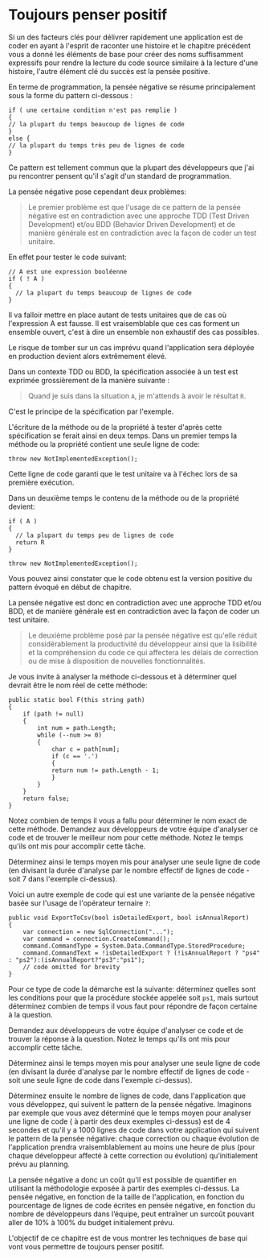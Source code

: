 # Toujours penser positif

  Si un des facteurs clés pour délivrer rapidement une application est de coder en ayant à l'esprit de raconter une histoire et le chapitre précédent vous a donné les éléments de base pour créer des noms suffisamment expressifs pour rendre la lecture du code source similaire à la lecture d'une histoire, l'autre élément clé du succès est la pensée positive.
  
  En terme de programmation, la pensée négative se résume principalement sous la forme du pattern ci-dessous :
  
  ```Csharp
if ( une certaine condition n'est pas remplie )
{
  // la plupart du temps beaucoup de lignes de code
}
else {
  // la plupart du temps très peu de lignes de code
}
```

Ce pattern est tellement commun que la plupart des développeurs que j'ai pu rencontrer pensent qu'il s'agit d'un standard de programmation.

La pensée négative pose cependant deux problèmes:

>Le premier problème est que l'usage de ce pattern de la pensée négative est en contradiction avec une approche TDD (Test Driven Development) et/ou BDD (Behavior Driven Development) et de manière générale est en contradiction avec la façon de coder un test unitaire.

En effet pour tester le code suivant:

```Csharp
// A est une expression booléenne
if ( ! A )
{
  // la plupart du temps beaucoup de lignes de code
}

```

Il va falloir mettre en place autant de tests unitaires que de cas où l'expression A est fausse. Il est vraisemblable que ces cas forment un ensemble ouvert, c'est à dire un ensemble non exhaustif des cas possibles.

Le risque de tomber sur un cas imprévu quand l'application sera déployée en production devient alors extrêmement élevé.

Dans un contexte TDD ou BDD, la spécification associée à un test est exprimée grossièrement de la manière suivante : 

>Quand je suis dans la situation ```A```, je m'attends à avoir le résultat ```R```. 

C'est le principe de la spécification par l'exemple. 

L'écriture de la méthode ou de la propriété à tester d'après cette spécification se ferait ainsi en deux temps. Dans un premier temps la méthode ou la propriété contient une seule ligne de code:

```Csharp
throw new NotImplementedException();
```

Cette ligne de code garanti que le test unitaire va à l'échec lors de sa première exécution.

Dans un deuxième temps le contenu de la méthode ou de la propriété devient:

```Csharp
if ( A )
{
  // la plupart du temps peu de lignes de code
  return R
}

throw new NotImplementedException();
```

Vous pouvez ainsi constater que le code obtenu est la version positive du pattern évoqué en début de chapitre.

La pensée négative est donc en contradiction avec une approche TDD et/ou BDD, et de manière générale est en contradiction avec la façon de coder un test unitaire. 

>Le deuxième problème posé par la pensée négative est qu'elle réduit considérablement la productivité du développeur ainsi que la lisibilité et la compréhension du code ce qui affectera les délais de correction ou de mise à disposition de nouvelles fonctionnalités.

Je vous invite à analyser la méthode ci-dessous et à déterminer quel devrait être le nom réel de cette méthode:

```Csharp
public static bool F(this string path)
{
    if (path != null)
    {
        int num = path.Length;
        while (--num >= 0)
        {
            char c = path[num];
            if (c == '.')
            {
            return num != path.Length - 1;
            }
        }
    }
    return false;
}
```

Notez combien de temps il vous a fallu pour déterminer le nom exact de cette méthode.
Demandez aux développeurs de votre équipe d'analyser ce code et de trouver le meilleur nom pour cette méthode.
Notez le temps qu'ils ont mis pour accomplir cette tâche.

Déterminez ainsi le temps moyen mis pour analyser une seule ligne de code (en divisant la durée d'analyse par le nombre effectif de lignes de code - soit 7 dans l'exemple ci-dessus).



Voici un autre exemple de code qui est une variante de la pensée négative basée sur l'usage de l'opérateur ternaire ```?```:
```Csharp
public void ExportToCsv(bool isDetailedExport, bool isAnnualReport)
{
    var connection = new SqlConnection("...");
    var command = connection.CreateCommand();
    command.CommandType = System.Data.CommandType.StoredProcedure;
    command.CommandText = !isDetailedExport ? (!isAnnualReport ? "ps4" : "ps2"):(isAnnualReport?"ps3":"ps1");
    // code omitted for brevity
}
```

Pour ce type de code la démarche est la suivante: déterminez quelles sont les conditions pour que la procédure stockée appelée soit ```ps1```, mais surtout déterminez combien de temps il vous faut pour répondre de façon certaine à la question.

Demandez aux développeurs de votre équipe d'analyser ce code et de trouver la réponse à la question.
Notez le temps qu'ils ont mis pour accomplir cette tâche.

Déterminez ainsi le temps moyen mis pour analyser une seule ligne de code (en divisant la durée d'analyse par le nombre effectif de lignes de code - soit une seule ligne de code dans l'exemple ci-dessus).

Déterminez ensuite le nombre de lignes de code, dans l'application que vous développez, qui suivent le pattern de la pensée négative.
Imaginons par exemple que vous avez déterminé que le temps moyen pour analyser une ligne de code ( à partir des deux exemples ci-dessus) est de 4 secondes et qu'il y a 1000 lignes de code dans votre application qui suivent le pattern de la pensée négative:
chaque correction ou chaque évolution de l'application prendra vraisemblablement au moins une heure de plus (pour chaque développeur affecté à cette correction ou évolution) qu’initialement prévu au planning.

La pensée négative a donc un coût qu'il est possible de quantifier en utilisant la méthodologie exposée à partir des exemples ci-dessus.
La pensée négative, en fonction de la taille de l'application, en fonction du pourcentage de lignes de code écrites en pensée négative, en fonction du nombre de développeurs dans l’équipe, peut entraîner un surcoût pouvant aller de 10% à 100% du budget initialement prévu.

L'objectif de ce chapitre est de vous montrer les techniques de base qui vont vous permettre de toujours penser positif. 